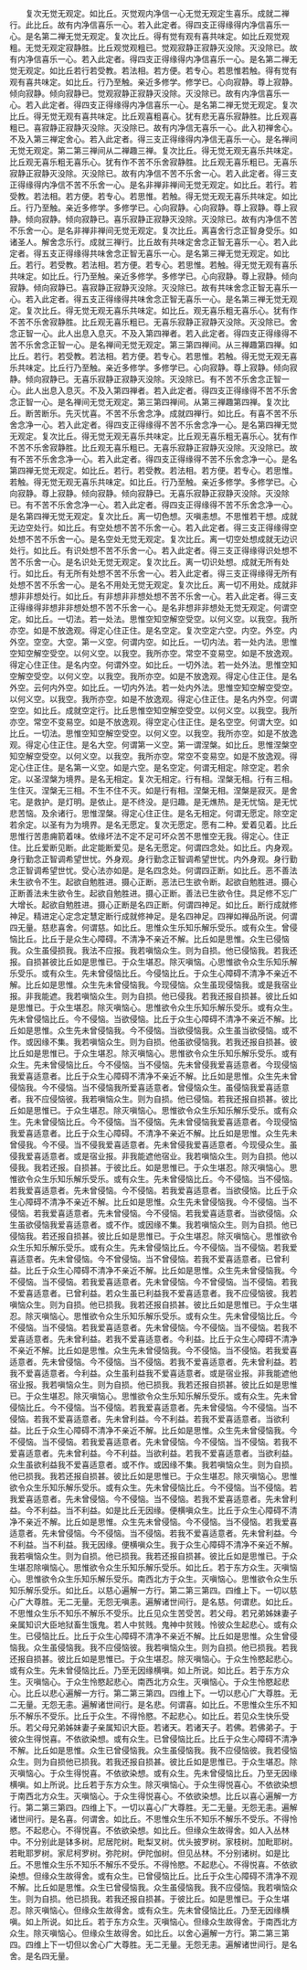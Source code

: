 <!-- { "loadSidebar": true } -->
　　复次无觉无观定。如比丘。灭觉观内净信一心无觉无观定生喜乐。成就二禅行。此比丘。故有内净信喜乐一心。若入此定者。得四支正得缘得内净信喜乐一心。是名第二禅无觉无观定。复次比丘。得有觉有观有喜共味定。如比丘观觉观粗。无觉无观定寂静胜。比丘观觉观粗已。觉观寂静正寂静灭没除。灭没除已。故有内净信喜乐一心。若入此定者。得四支正得缘得内净信喜乐一心。是名第二禅无觉无观定。如比丘若行若受教。若法相。若方便。若专心。若思惟若触。得有觉有观有喜共味定。如比丘。行乃至触。亲近多修学。修学已。心向寂静。尊上寂静。倾向寂静。倾向寂静已。觉观寂静正寂静灭没除。灭没除已。故有内净信喜乐一心。若入此定者。得四支正得缘得内净信喜乐一心。是名第二禅无觉无观定。复次比丘。得无觉无观有喜共味定。比丘观喜粗喜心。犹有悲无喜乐寂静胜。比丘观喜粗已。喜寂静正寂静灭没除。灭没除已。故有内净信无喜乐一心。此入初禅舍心。不及入第三禅定舍心。若入此定者。得三支正得缘得内净信无喜乐一心。是名禅间无觉无观定。第二第三禅间从二禅趣三禅。复次比丘。得无觉无观无喜乐共味定。比丘观无喜乐粗无喜乐心。犹有作不苦不乐舍寂静胜。比丘观无喜乐粗已。无喜乐寂静正寂静灭没除。灭没除已。故有内净信不苦不乐舍一心。若入此定者。得三支正得缘得内净信不苦不乐舍一心。是名非禅非禅间无觉无观定。如比丘。若行。若受教。若法相。若方便。若专心。若思惟。若触。得无觉无观无喜乐共味定。如比丘。行乃至触。亲近多修学。多修学已。心向寂静。心向寂静。尊上寂静。尊上寂静。倾向寂静。倾向寂静已。喜乐寂静正寂静灭没除。灭没除已。故有内净信不苦不乐舍一心。是名非禅非禅间无觉无观定。复次比丘。离喜舍行念正智身受乐。如诸圣人。解舍念乐行。成就三禅行。比丘故有共味定舍念正智无喜乐一心。若入此定者。得五支正得缘得共味舍念正智无喜乐一心。是名第三禅无觉无观定。如比丘。若行。若受教。若法相。若方便。若专心。若思惟。若触。得无觉无观有喜乐共味定。如比丘。行乃至触。亲近多修学。多修学已。心向寂静。尊上寂静。倾向寂静。倾向寂静已。喜寂静正寂静灭没除。灭没除已。故有共味舍念正智无喜乐一心。若入此定者。得五支正得缘得共味舍念正智无喜乐一心。是名第三禅无觉无观定。复次比丘。得无觉无观无喜乐共味定。如比丘。观无喜乐粗无喜乐心。犹有作不苦不乐舍寂静胜。比丘观无喜乐粗已。无喜乐寂静正寂静灭没除。灭没除已。舍念正智一心。此人出息入息灭。不及入第四禅者。若入此定者。得四支正得缘得不苦不乐舍念正智一心。是名禅间无觉无观定。第三第四禅间。从三禅趣第四禅。如比丘。若行。若受教。若法相。若方便。若专心。若思惟。若触。得无觉无观无喜乐共味定。比丘行乃至触。亲近多修学。多修学已。心向寂静。尊上寂静。倾向寂静。倾向寂静已。无喜乐寂静正寂静灭没除。灭没除已。有不苦不乐舍念正智一心。此人出息入息灭。不及入第四禅者。若入此定者。得四支正得缘得不苦不乐舍念正智一心。是名禅间无觉无观定。第三第四禅间。从第三禅趣第四禅。复次比丘。断苦断乐。先灭忧喜。不苦不乐舍念净。成就四禅行。如比丘。有喜不苦不乐舍念净一心。若入此定者。得四支正得缘得不苦不乐舍念净一心。是名第四禅无觉无观定。复次比丘。得无觉无观无喜乐共味定。比丘观无喜乐粗无喜乐心。犹有作不苦不乐舍寂静胜。比丘观无喜乐粗已。无喜乐寂静正寂静灭没除。灭没除已。故有不苦不乐舍念净一心。若入此定者。得四支正得缘得不苦不乐舍念净一心。是名第四禅无觉无观定。如比丘。若行。若受教。若法相。若方便。若专心。若思惟。若触。得无觉无观无喜乐共味定。如比丘。行乃至触。亲近多修学。多修学已。心向寂静。尊上寂静。倾向寂静。倾向寂静已。无喜乐寂静正寂静灭没除。灭没除已。有不苦不乐舍念净一心。若入此定者。得四支正得缘得不苦不乐舍念净一心。是名第四禅无觉无观定。复次比丘。离一切色想。灭嗔恚想。不思惟若干想。成就无边空处行。如比丘。有空处想不苦不乐舍一心。若入此定者。得三支正得缘得空处想不苦不乐舍一心。是名空处无觉无观定。复次比丘。离一切空处想成就无边识处行。如比丘。有识处想不苦不乐舍一心。若入此定者。得三支正得缘得识处想不苦不乐舍一心。是名识处无觉无观定。复次比丘。离一切识处想。成就无所有处行。如比丘。有无所有处想不苦不乐舍一心。若入此定者。得三支正得缘得无所有处想不苦不乐舍一心。是名不用处无觉无观定。复次比丘。离一切不用处。成就非想非非想处行。如比丘。有非想非非想处想不苦不乐舍一心。若入此定者。得三支正得缘得非想非非想处想不苦不乐舍一心。是名非想非非想处无觉无观定。何谓空定。如比丘。一切法。若一处法。思惟空知空解空受空。以何义空。以我空。我所亦空。如是不放逸观。得定心住正住。是名空定。复次空定六空。内空。外空。内外空。空空。大空。第一义空。何谓内空。如比丘。一切内法。若一处内法。思惟空知空解空受空。以何义空。以我空。我所亦空。常空不变易空。如是不放逸观。得定心住正住。是名内空。何谓外空。如比丘。一切外法。若一处外法。思惟空知空解空受空。以何义空。以我空。我所亦空。如是不放逸观。得定心住正住。是名外空。云何内外空。如比丘。一切内外法。若一处内外法。思惟空知空解空受空。以何义空。以我空。我所亦空。如是不放逸观。得定心住正住。是名内外空。何谓空空。如比丘。成就空定行。比丘思惟空知空解空受空。以何义空。以我空。我所亦空。常空不变易空。如是不放逸观。得空定心住正住。是名空空。何谓大空。如比丘。一切法。思惟空知空解空受空。以何义空。以我空。我所亦空。如是不放逸观。得定心住正住。是名大空。何谓第一义空。第一谓涅槃。如比丘。思惟涅槃空知空解空受空。以何义空。以我空。我所亦空。常空不变易空。如是不放逸观。得定心住正住。是名第一义空。如是六空。是名空定。何谓无相定。除空定。若余定。以圣涅槃为境界。是名无相定。复次无相定。行有相。涅槃无相。行有三相。生住灭。涅槃无三相。不生不住不灭。如是行有相。涅槃无相。涅槃是寂灭。是舍宅。是救护。是灯明。是依止。是不终没。是归趣。是无燋热。是无忧恼。是无忧悲苦恼。及余诸行。思惟涅槃。得定心住正住。是名无相定。何谓无愿定。除空定若余定。以圣有为为境界。是名无愿定。复次无愿定。愿有二种。爱着见着。比丘思惟行苦患痈箭着味。依缘坏法不定不足可坏众苦不思惟空无我。得定心。住正住。比丘爱断见断。此定能断爱见。是名无愿定。何谓四念处。如比丘。内身观。身行勤念正智调希望世忧。外身观。身行勤念正智调希望世忧。内外身观。身行勤念正智调希望世忧。受心法亦如是。是名四念处。何谓四正断。如比丘。恶不善法未生欲令不生。起欲自勉胜进。摄心正断。恶法已生欲令断。起欲自勉胜进。摄心正断善法未生欲令生。起欲自勉胜进。摄心正断。善法已生欲令住。具足修不忘广大增长。起欲自勉胜进。摄心正断是名四正断。何谓四神足。如比丘。断行成就修神足。精进定心定念定慧定断行成就修神足。是名四神足。四禅如禅品所说。何谓四无量。慈悲喜舍。何谓慈。如比丘。思惟众生乐知乐解乐受乐。或有众生。曾侵恼比丘。比丘于是众生心障碍。不清净不亲近不解。比丘如是思惟。众生已侵恼我。众生虽侵损我。我法不应报。我若嗔恼众生。则为自损。他已侵恼我。若我还报。自损甚彼比丘如是思惟已。于众生堪忍。除灭嗔恼。心思惟欲令众生乐知乐解乐受乐。或有众生。先未曾侵恼比丘。今侵恼比丘。于众生心障碍不清净不亲近不解。比丘如是思惟。众生先未曾侵恼我。今现侵恼。众生虽现侵恼我。或是我宿业报。非我能遮。我若嗔恼众生。则为自损。他已侵我。若我还报自损甚。彼比丘如是思惟已。于众生堪忍。除灭嗔恼心。思惟欲令众生乐知乐解乐受乐。或有众生。先未曾侵恼比丘。今不侵恼。当欲侵恼。比丘于众生心障碍不清净不亲近不解。比丘如是思惟。众生先未曾侵恼我。今不侵恼。当欲侵恼我。众生虽当欲侵恼。或不作。或因缘不集。我若嗔恼众生。则为自损。他虽欲侵恼我。若我还报自损甚。彼比丘如是思惟已。于众生堪忍。除灭嗔恼心。思惟欲令众生乐知乐解乐受乐。或有众生。先未曾侵恼比丘。今不侵恼。当不侵恼。先未曾侵我爱喜适意者。今现侵恼我爱喜适意者。比丘于众生心障碍不清净不亲近不解。比丘如是思惟。众生先未曾侵恼我。今不侵恼。当不侵恼我所爱喜适意者。曾侵恼众生。虽侵恼我爱喜适意者。我不应侵恼彼。我若嗔恼众生。则为自损。他已侵恼。若我还报自损甚。彼比丘如是思惟已。于众生堪忍。除灭嗔恼心。思惟欲令众生乐知乐解乐受乐。或有众生。先未曾侵恼比丘。今不侵恼。当不侵恼。先未曾侵恼我爱喜适意者。今现侵恼我爱喜适意者。比丘于众生心障碍。不清净不亲近不解。比丘如是思惟。众生先未曾侵我。今不侵。当不侵我爱喜适意者。先未曾侵我爱喜适意者。今现侵众生。虽侵我爱喜适意者。或是宿业报。非我能遮他宿业。我若嗔恼众生。则为自损。他以侵我。我若还报。自损甚。于彼比丘。如是思惟已。于众生堪忍。除灭嗔恼心。思惟欲令众生乐知乐解乐受乐。或有众生。先未曾侵恼比丘。今不侵恼。当不侵恼。若我爱喜适意者。先未曾侵恼。今不侵恼。若我爱喜适意者。当欲侵恼。比丘于众生心障碍不清净不亲近不解。比丘如是思惟。众生先未曾侵恼我。今不侵恼。当不侵恼。若我爱喜适意者。先未曾侵恼。今不侵恼。若我爱喜适意者。当欲侵恼。众生虽欲侵恼我爱喜适意者。或不作。或因缘不集。我若嗔恼众生。则为自损。他已侵恼我。若还报自损甚。彼比丘如是思惟已。于众生堪忍。除灭嗔恼心。思惟欲令众生乐知乐解乐受乐。或有众生。先未曾侵恼比丘。今不侵恼。当不侵恼。若我爱喜适意者。先未曾侵恼。今不曾侵恼。当不曾侵恼。若我不爱喜适意者。已曾利益。比丘于众生心障碍不清净不亲近不解。比丘如是思惟。众生先未曾侵恼我。今不侵恼。当不侵恼。若我爱喜适意者。先未曾侵恼。今不曾侵恼。当不侵恼。若我不爱喜适意者。已曾利益。若众生虽已利益我不爱喜适意者。我不应侵恼彼。我若嗔恼众生。则为自损。他已损我。我若还报自损甚。彼比丘如是思惟已。于众生堪忍。除灭嗔恼心。思惟欲令众生乐知乐解乐受乐。或有众生。先未曾侵恼比丘。今不侵恼。当不侵恼。若我爱喜适意者。先未曾侵恼。今不侵恼。当不侵恼。若我不爱喜适意者。先未曾利益。若我不爱喜适意者。今利益。比丘于众生心障碍不清净不亲近不解。比丘如是思惟。众生先未曾侵恼我。今不侵恼。当不侵恼。若我爱喜适意者。先未曾侵恼。今不侵恼。当不侵恼。若我不爱喜适意者。先未曾利益。若我不爱喜适意者。今利益。众生虽利益我不爱喜适意者。或是宿业报。非我能遮他宿业报。我若嗔恼众生。则为自损。他已损我。我若还报自损甚。彼比丘如是思惟已。于众生堪忍。除灭嗔恼心。思惟欲令众生乐知乐解乐受乐。或有众生。先未曾侵恼比丘。今不侵恼。当不侵恼。若我爱喜适意者。先未曾侵恼。今不侵恼。当不侵恼。若我不爱喜适意者。先未曾利益。今不利益。若我不爱喜适意者。当欲利益。比丘于众生心障碍不清净不亲近不解。比丘如是思惟。众生先未曾侵恼我。今不侵恼。当不侵恼。若我爱喜适意者。先未曾侵恼。今不侵恼。当不侵恼。若我不爱喜适意者。先未曾利益。今不利益。当欲利益。若我不爱喜适意者。当欲利益。众生虽欲利益我不爱喜适意者。或不作。或因缘不集。我若嗔恼众生。则为自损。他已损我。我若还报自损甚。彼比丘如是思惟已。于众生堪忍。除灭嗔恼心。思惟欲令众生乐知乐解乐受乐。或有众生。先未曾侵恼比丘。今不侵恼。当不侵恼。若我爱喜适意者。先未曾侵恼。今不侵恼。当不侵恼。若我不爱喜适意者。先未曾利益。今不利益。当不利益。如是比丘无因缘。便横嗔众生。比丘于众生心障碍不清净不亲近不解。比丘如是思惟。众生先未曾侵恼。今不侵恼。当不侵恼。若我爱喜适意者。先未曾侵恼。今不侵恼。当不侵恼。若我不爱喜适意者。先未曾利益。今不利益。当不利益。我无因缘。便横嗔众生。我于众生心障碍不清净不亲近不解。我若嗔恼众生。则为自损。他已损我。我若还报自损甚。彼比丘如是思惟已。于众生堪忍除嗔恼心。思惟欲令众生乐知乐解乐受乐。如比丘。若于东方众生。灭嗔恼心。思惟欲令众生乐知乐解乐受乐。南西北方于众生。灭嗔恼心。思惟欲令众生乐知乐解乐受乐。如比丘。以慈心遍解一方行。第二第三第四。四维上下。一切以慈心广大尊胜。无二无量。无怨无嗔恚。遍解诸世间行。是名慈。何谓悲。如比丘。不思惟众生乐不知乐不解乐不受乐。比丘见众生苦受苦。若父母。若兄弟姊妹妻子亲属知识大臣地狱畜生饿鬼。若人中贫贱。鬼神中贫贱。怜彼众生起悲心。或有众生。已侵恼比丘。比丘于众生心障碍不清净不亲近不解。比丘如是思惟。众生曾侵恼我。众生虽侵恼我。我不应侵恼彼。我若嗔恼众生。则为自损。他已损我。若我还报自损甚。彼比丘如是思惟已。于众生堪忍。除灭嗔恼心。于众生怜愍起悲心。或有众生。先未曾侵恼比丘。乃至无因缘横嗔。如上所说。如比丘。若于东方众生。灭嗔恼心。于众生怜愍起悲心。南西北方众生。灭嗔恼心。于众生怜愍起悲心。比丘以悲心遍解一方行。第二第三第四。四维上下。一切以悲心广大尊胜。无二无量。无怨无恚。遍解诸世间行。是名悲。何谓喜。如比丘。不思惟众生乐不知乐不解乐不受乐。比丘于众生。不得怜愍。不起悲心。如比丘。若见众生快乐受乐。若父母兄弟姊妹妻子亲属知识大臣。若诸天。若诸天子。若佛。若佛弟子。于彼众生得悦喜。不依欲染想。或有众生。已曾侵恼比丘。比丘于众生心障碍不清净不解。比丘如是思惟。众生已曾侵恼我。众生虽侵恼我。我不应侵恼彼。我若侵恼众生。则为自损他已损我。若我还报自损甚。彼比丘如是思惟已。于众生堪忍。除灭嗔恼心。于众生得悦喜。不依欲染想。或有众生。先未曾侵恼比丘。乃至无因缘横嗔。如上所说。比丘若于东方众生。除灭嗔恼心。于众生得悦喜心。不依欲染想于南西北方众生。灭嗔恼心。于众生得悦喜心。不依欲染想。比丘以喜心遍解一方行。第二第三第四。四维上下。一切以喜心广大尊胜。无二无量。无怨无恚。遍解诸世间行。是名喜。何谓舍。如比丘。不思惟众生乐不知乐不解乐不受乐。不得怜愍。不起悲心。不得悦喜。不依欲染想。如比丘。但缘众生故得舍。如人入丛林中。不分别此是钵多树。尼居陀树。毗梨叉树。优头披罗树。家枝树。加毗耶树。若毗耶罗树。家尼柯罗树。弥陀树。伊陀伽树。但见丛林。不分别诸树。如是比丘。不思惟众生乐不知乐不解乐不受乐。不得怜愍。不起悲心。不得悦喜。不依欲染想。但缘众生故得舍。或有众生。已曾侵恼比丘。比丘于众生心障碍不清净不观不解。比丘如是思惟。众生已曾侵恼我。众生虽侵恼我。我不应侵恼。我若嗔恼众生。则为自损。他已损我。若我还报自损甚。于彼比丘。如是思惟已。于众生堪忍。除灭嗔恼心。但缘众生故得舍。或有众生。先未曾侵恼比丘。乃至无因缘横嗔。如上所说。如比丘。若于东方众生。灭嗔恼心。但缘众生故得舍。于南西北方众生。除灭嗔恼心。但缘众生故得舍。如比丘。以舍心遍解一方行。第二第三第四。四维上下一切但以舍心广大尊胜。无二无量。无怨无恚。遍解诸世间行。是名舍。是名四无量。
